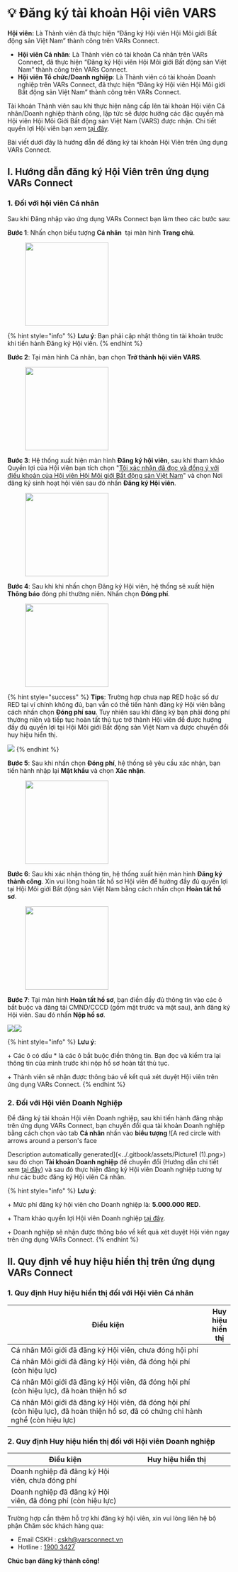 # 💡 Đăng ký tài khoản Hội viên VARS

**Hội viên:** Là Thành viên đã thực hiện “Đăng ký Hội viên Hội Môi giới Bất động sản Việt Nam” thành công trên VARs Connect.

* **Hội viên Cá nhân**: Là Thành viên có tài khoản Cá nhân trên VARs Connect, đã thực hiện “Đăng ký Hội viên Hội Môi giới Bất động sản Việt Nam” thành công trên VARs Connect.
* **Hội viên Tổ chức/Doanh nghiệp**: Là Thành viên có tài khoản Doanh nghiệp trên VARs Connect, đã thực hiện “Đăng ký Hội viên Hội Môi giới Bất động sản Việt Nam” thành công trên VARs Connect.

Tài khoản Thành viên sau khi thực hiện nâng cấp lên tài khoản Hội viên Cá nhân/Doanh nghiệp thành công, lập tức sẽ được hưởng các đặc quyền mà Hội viên Hội Môi Giới Bất động sản Việt Nam (VARS) được nhận. Chi tiết quyền lợi Hội viên bạn xem [tại đây](../hoi-vien-vars/quy-dinh-hoi-vien-vars.md#ii.-quyen-loi-hoi-vien).

Bài viết dưới đây là hướng dẫn để đăng ký tài khoản Hội Viên trên ứng dụng VARs Connect.

## I. Hướng dẫn đăng ký Hội Viên trên ứng dụng VARs Connect

### 1. Đối với hội viên Cá nhân

Sau khi Đăng nhập vào ứng dụng VARs Connect bạn làm theo các bước sau:

**Bước 1**: Nhấn chọn biểu tượng **Cá nhân** <img src="../.gitbook/assets/image (426).png" alt="" data-size="line"> tại màn hình **Trang chủ**.

<figure><img src="../.gitbook/assets/image (1034).png" alt="" width="188"><figcaption></figcaption></figure>

{% hint style="info" %}
**Lưu ý**: Bạn phải cập nhật thông tin tài khoản trước khi tiến hành Đăng ký Hội viên.
{% endhint %}

**Bước 2**: Tại màn hình Cá nhân, bạn chọn **Trở thành hội viên VARS**.

<figure><img src="../.gitbook/assets/image (120).png" alt="" width="188"><figcaption></figcaption></figure>

**Bước 3**: Hệ thống xuất hiện màn hình **Đăng ký hội viên**, sau khi tham khảo Quyền lợi của Hội viên bạn tích chọn "[Tôi xác nhận đã đọc và đồng ý với điều khoản của Hội viên Hội Môi giới Bất động sản Việt Nam](../hoi-vien-vars/quy-dinh-hoi-vien-vars.md)" và chọn Nơi đăng ký sinh hoạt hội viên sau đó nhấn **Đăng ký Hội viên**.

<figure><img src="../.gitbook/assets/image (123).png" alt="" width="188"><figcaption></figcaption></figure>

**Bước 4**: Sau khi khi nhấn chọn Đăng ký Hội viên, hệ thống sẽ xuất hiện **Thông báo** đóng phí thường niên. Nhấn chọn **Đóng phí**.

<figure><img src="../.gitbook/assets/image (1062).png" alt="" width="188"><figcaption></figcaption></figure>

{% hint style="success" %}
**Tips**: Trường hợp chưa nạp RED hoặc số dư RED tại ví chính không đủ, bạn vẫn có thể tiến hành đăng ký Hội viên bằng cách nhấn chọn **Đóng phí sau**. Tuy nhiên sau khi đăng ký bạn phải đóng phí thường niên và tiếp tục hoàn tất thủ tục trở thành Hội viên để được hưởng đầy đủ quyền lợi tại Hội Môi giới Bất động sản Việt Nam và được chuyển đổi huy hiệu hiển thị. &#x20;

&#x20;                                  ![](<../.gitbook/assets/image (1070).png>)
{% endhint %}

**Bước 5**: Sau khi nhấn chọn **Đóng phí**, hệ thống sẽ yêu cầu xác nhận, bạn tiến hành nhập lại **Mật khẩu** và chọn **Xác nhận**.

<figure><img src="../.gitbook/assets/image (1064).png" alt="" width="188"><figcaption></figcaption></figure>

**Bước 6**: Sau khi xác nhận thông tin, hệ thống xuất hiện màn hình **Đăng ký thành công**. Xin vui lòng hoàn tất hồ sơ Hội viên để hưởng đầy đủ quyền lợi tại Hội Môi giới Bất động sản Việt Nam bằng cách nhấn chọn **Hoàn tất hồ sơ**.

<figure><img src="../.gitbook/assets/image (124).png" alt="" width="188"><figcaption></figcaption></figure>

**Bước 7**: Tại màn hình **Hoàn tất hồ sơ**, bạn điền đầy đủ thông tin vào các ô bắt buộc và đăng tải CMND/CCCD (gồm mặt trước và mặt sau), ảnh đăng ký Hội viên. Sau đó nhấn **Nộp hồ sơ**.

&#x20;                    ![](<../.gitbook/assets/image (1067).png>)![](<../.gitbook/assets/image (1068).png>)&#x20;

{% hint style="info" %}
**Lưu ý**:&#x20;

\+ Các ô có dấu \* là các ô bắt buộc điền thông tin. Bạn đọc và kiểm tra lại thông tin của mình trước khi nộp hồ sơ hoàn tất thủ tục.

\+ Thành viên sẽ nhận được thông báo về kết quả xét duyệt Hội viên trên ứng dụng VARs Connect.
{% endhint %}

### 2. Đối với Hội viên Doanh Nghiệp

Để đăng ký tài khoản Hội viên Doanh nghiệp, sau khi tiến hành đăng nhập trên ứng dụng VARs Connect, bạn chuyển đổi qua tài khoản Doanh nghiệp bằng cách chọn vào tab **Cá nhân** nhấn vào **biểu tượng** ![A red circle with arrows around a person's face

Description automatically generated](<../.gitbook/assets/Picture1 (1).png>) sau đó chọn **Tài khoản Doanh nghiệp** để chuyển đổi (Hướng dẫn chi tiết xem [tại đây](dang-ky-tai-khoan-doanh-nghiep-tren-ung-dung-vars-connect-va-thu-tuc-hoan-tat-ho-so.md#3.-su-dung-tai-khoan-doanh-nghiep-tren-ung-dung-vars-connect)) và sau đó thực hiện đăng ký Hội viên Doanh nghiệp tương tự như các bước đăng ký Hội viên Cá nhân.

{% hint style="info" %}
**Lưu ý**:&#x20;

\+ Mức phí đăng ký hội viên cho Doanh nghiệp là: **5.000.000** **RED**.

\+ Tham khảo quyền lợi Hội viên Doanh nghiệp [tại đây](../hoi-vien-vars/quy-dinh-hoi-vien-vars.md#2.-quyen-loi-ho-i-vien-to-chuc-doanh-nghie-p).&#x20;

\+ Doanh nghiệp sẽ nhận được thông báo về kết quả xét duyệt Hội viên ngay trên ứng dụng VARs Connect.
{% endhint %}

## II. Quy định về huy hiệu hiển thị trên ứng dụng VARs Connect

### **1. Quy định Huy hiệu hiển thị đối với Hội viên Cá nhân**

<table><thead><tr><th width="490">Điều kiện</th><th>Huy hiệu hiển thị</th></tr></thead><tbody><tr><td>Cá nhân Môi giới đã đăng ký Hội viên, chưa đóng hội phí</td><td><img src="../.gitbook/assets/image (1020).png" alt="" data-size="line"></td></tr><tr><td>Cá nhân Môi giới đã đăng ký Hội viên, đã đóng hội phí (còn hiệu lực)</td><td><img src="../.gitbook/assets/image (1021).png" alt="" data-size="line"></td></tr><tr><td>Cá nhân Môi giới đã đăng ký Hội viên, đã đóng hội phí (còn hiệu lực), đã hoàn thiện hồ sơ</td><td><img src="../.gitbook/assets/image (1022).png" alt="" data-size="line"></td></tr><tr><td>Cá nhân Môi giới đã đăng ký Hội viên, đã đóng hội phí (còn hiệu lực), đã hoàn thiện hồ sơ, đã có chứng chỉ hành nghề (còn hiệu lực)</td><td><img src="../.gitbook/assets/image (1023).png" alt="" data-size="line"></td></tr></tbody></table>

### **2. Quy định Huy hiệu hiển thị đối với Hội viên Doanh nghiệp**

<table><thead><tr><th width="436">Điều kiện </th><th width="419.6666666666667">Huy hiệu hiển thị </th></tr></thead><tbody><tr><td>Doanh nghiệp đã đăng ký Hội viên, chưa đóng phí</td><td><img src="../.gitbook/assets/image (1018).png" alt="" data-size="line"></td></tr><tr><td>Doanh nghiệp đã đăng ký Hội viên, đã đóng phí (còn hiệu lực)</td><td><img src="../.gitbook/assets/image (1019).png" alt="" data-size="line"></td></tr></tbody></table>

Trường hợp cần thêm hỗ trợ khi đăng ký hội viên, xin vui lòng liên hệ bộ phận Chăm sóc khách hàng qua:

* Email CSKH : [cskh@varsconnect.vn](mailto:cskh@varsconnect.vn)
* Hotline         : [1900 3427](tel:19003427)                      &#x20;

&#x20;                                              **Chúc bạn đăng ký thành công!**
